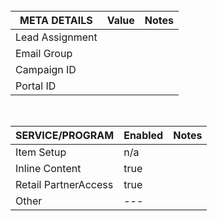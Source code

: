 <br>

| **META DETAILS**| Value | Notes |
|-----------------|-------|-------|
| Lead Assignment |       |       |
| Email Group     |       |       |
| Campaign ID     |       |       |
| Portal ID       |       |       |


<br>

| **SERVICE/PROGRAM**  | Enabled | Notes |
|----------------------|---------|-------|
| Item Setup           | n/a     |       |
| Inline Content       | true    |       |
| Retail PartnerAccess | true    |       |
| Other                | ---     |       |
